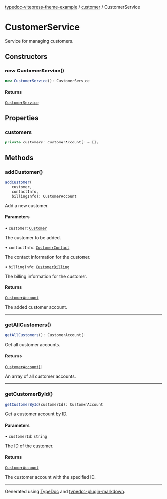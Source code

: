 [typedoc-vitepress-theme-example](../../index.md) / [customer](../index.md) / CustomerService

# CustomerService

Service for managing customers.

## Constructors

### new CustomerService()

```ts
new CustomerService(): CustomerService
```

#### Returns

[`CustomerService`](CustomerService.md)

## Properties

### customers

```ts
private customers: CustomerAccount[] = [];
```

## Methods

### addCustomer()

```ts
addCustomer(
   customer, 
   contactInfo, 
   billingInfo): CustomerAccount
```

Add a new customer.

#### Parameters

• `customer`: [`Customer`](../interfaces/Customer.md)

The customer to be added.

• `contactInfo`: [`CustomerContact`](../interfaces/CustomerContact.md)

The contact information for the customer.

• `billingInfo`: [`CustomerBilling`](../interfaces/CustomerBilling.md)

The billing information for the customer.

#### Returns

[`CustomerAccount`](CustomerAccount.md)

The added customer account.

***

### getAllCustomers()

```ts
getAllCustomers(): CustomerAccount[]
```

Get all customer accounts.

#### Returns

[`CustomerAccount`](CustomerAccount.md)[]

An array of all customer accounts.

***

### getCustomerById()

```ts
getCustomerById(customerId): CustomerAccount
```

Get a customer account by ID.

#### Parameters

• `customerId`: `string`

The ID of the customer.

#### Returns

[`CustomerAccount`](CustomerAccount.md)

The customer account with the specified ID.

***

Generated using [TypeDoc](https://typedoc.org) and [typedoc-plugin-markdown](https://typedoc-plugin-markdown.org).
